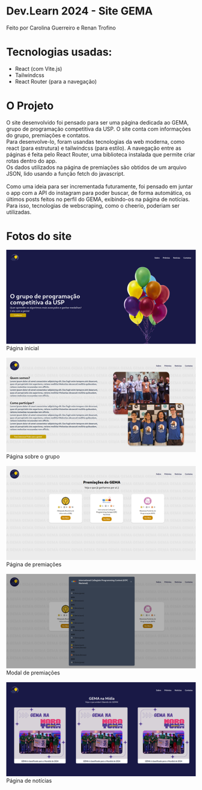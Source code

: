 # Dev.Learn 2024 - Site GEMA
Feito por Carolina Guerreiro e Renan Trofino

# Tecnologias usadas:
- React (com Vite.js)
- Tailwindcss
- React Router (para a navegação)

# O Projeto
O site desenvolvido foi pensado para ser uma página dedicada ao GEMA, grupo de
programação competitiva da USP. O site conta com informações do grupo, premiações e contatos.</br>
Para desenvolve-lo, foram usandas tecnologias da web moderna, como react (para estrutura) e tailwindcss (para estilo).
A navegação entre as páginas é feita pelo React Router, uma biblioteca instalada que permite criar rotas dentro do app.</br>
Os dados utilizados na página de premiações são obtidos de um arquivo JSON, lido usando a função fetch do javascript.</br></br>
Como uma ideia para ser incrementada futuramente, foi pensado em juntar o app com a API do instagram para poder buscar, de forma automática,
os últimos posts feitos no perfil do GEMA, exibindo-os na página de notícias. Para isso, tecnologias de webscraping, como o cheerio, poderiam ser utilizadas.

# Fotos do site
![home](https://github.com/renan823/dev.learn-2024/blob/main/images/home.png)
Página inicial<br><br>
![sobre](https://github.com/renan823/dev.learn-2024/blob/main/images/sobre.png)
Página sobre o grupo<br><br>
![premios](https://github.com/renan823/dev.learn-2024/blob/main/images/premios.png)
Página de premiações<br><br>
![modal](https://github.com/renan823/dev.learn-2024/blob/main/images/modal.png)
Modal de premiações<br><br>
![noticias](https://github.com/renan823/dev.learn-2024/blob/main/images/noticias.png)
Página de notícias<br><br>

